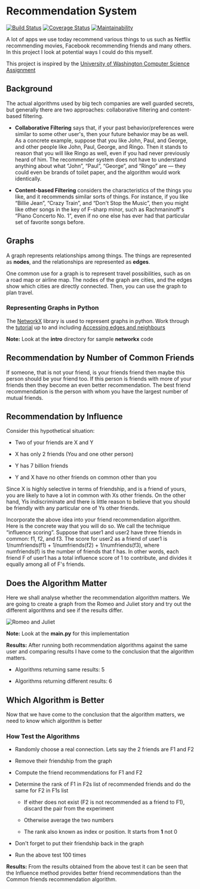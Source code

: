 # Recommendation System

[![Build Status](https://travis-ci.org/KengoWada/recommendation_system.svg?branch=master)](https://travis-ci.org/KengoWada/recommendation_system) [![Coverage Status](https://coveralls.io/repos/github/KengoWada/recommendation_system/badge.svg?branch=master)](https://coveralls.io/github/KengoWada/recommendation_system?branch=master) [![Maintainability](https://api.codeclimate.com/v1/badges/c786cd4b6b90ee0c88be/maintainability)](https://codeclimate.com/github/KengoWada/recommendation_system/maintainability)

A lot of apps we use today recommend various things to us such as Netflix recommending movies, Facebook recommending friends and many others. In this project I look at potential ways I could do this myself.

This project is inspired by the [University of Washington Computer Science Assignment](https://courses.cs.washington.edu/courses/cse140/13wi/homework/hw4/homework4.html)

## Background

The actual algorithms used by big tech companies are well guarded secrets, but generally there are two approaches: collaborative filtering and content-based filtering.

- **Collaborative Filtering** says that, if your past behavior/preferences were similar to some other user's, then your future behavior may be as well. As a concrete example, suppose that you like John, Paul, and George, and other people like John, Paul, George, and Ringo. Then it stands to reason that you will like Ringo as well, even if you had never previously heard of him. The recommender system does not have to understand anything about what “John”, “Paul”, “George”, and “Ringo” are — they could even be brands of toilet paper, and the algorithm would work identically.

- **Content-based Filtering** considers the characteristics of the things you like, and it recommends similar sorts of things. For instance, if you like “Billie Jean”, “Crazy Train”, and “Don't Stop the Music”, then you might like other songs in the key of F-sharp minor, such as Rachmaninoff's “Piano Concerto No. 1”, even if no one else has ever had that particular set of favorite songs before.

## Graphs

A graph represents relationships among things. The things are represented as **nodes**, and the relationships are represented as **edges**.

One common use for a graph is to represent travel possibilities, such as on a road map or airline map. The nodes of the graph are cities, and the edges show which cities are directly connected. Then, you can use the graph to plan travel.

### Representing Graphs in Python

The [NetworkX](https://networkx.github.io/) library is used to represent graphs in python. Work through the [tutorial](https://networkx.github.io/documentation/stable/tutorial.html) up to and including [Accessing edges and neighbours](https://networkx.github.io/documentation/stable/tutorial.html#accessing-edges-and-neighbors)

**Note:** Look at the **intro** directory for sample **networkx** code

## Recommendation by Number of Common Friends

If someone, that is not your friend, is your friends friend then maybe this person should be your friend too. If this person is friends with more of your friends then they become an even better recommendation. The best friend recommendation is the person with whom you have the largest number of mutual friends.

## Recommendation by Influence

Consider this hypothetical situation:

- Two of your friends are X and Y

- X has only 2 friends (You and one other person)

- Y has 7 billion friends

- Y and X have no other friends on common other than you

Since X is highly selective in terms of friendship, and is a friend of yours, you are likely to have a lot in common with Xs other friends. On the other hand, Yis indiscriminate and there is little reason to believe that you should be friendly with any particular one of Ys other friends.

Incorporate the above idea into your friend recommendation algorithm. Here is the concrete way that you will do so. We call the technique “influence scoring”.
Suppose that user1 and user2 have three friends in common: f1, f2, and f3. The score for user2 as a friend of user1 is 1/numfriends(f1) + 1/numfriends(f2) + 1/numfriends(f3), where numfriends(f) is the number of friends that f has. In other words, each friend F of user1 has a total influence score of 1 to contribute, and divides it equally among all of F's friends.

## Does the Algorithm Matter

Here we shall analyse whether the recommendation algorithm matters. We are going to create a graph from the Romeo and Juliet story and try out the different algorithms and see if the results differ.

![Romeo and Juliet](https://courses.cs.washington.edu/courses/cse140/13wi/homework/hw4/romeo-and-juliet-undirected.png)

**Note:** Look at the **main.py** for this implementation

**Results:** After running both recommendation algorithms against the same user and comparing results I have come to the conclusion that the algorithm matters.

- Algorithms returning same results: 5

- Algorithms returning different results: 6

## Which Algorithm is Better

Now that we have come to the conclusion that the algorithm matters, we need to know which algorithm is better

### How Test the Algorithms

- Randomly choose a real connection. Lets say the 2 friends are F1 and F2

- Remove their friendship from the graph

- Compute the friend recommendations for F1 and F2

- Determine the rank of F1 in F2s list of recommended friends and do the same for F2 in F1s list

  - If either does not exist (F2 is not recommended as a friend to F1), discard the pair from the experiment

  - Otherwise average the two numbers

  - The rank also known as index or position. It starts from **1** not 0

- Don't forget to put their friendship back in the graph

- Run the above test 100 times

**Results:** From the results obtained from the above test it can be seen that the Influence method provides better friend recommendations than the Common friends recommendation algorithm.

